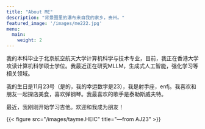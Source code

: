 ```yaml
---
title: "About ME"
description: "背景图里的瀑布来自我的家乡，贵州。"
featured_image: '/images/me222.jpg'
menu:
  main:
    weight: 2
---
```

我的本科毕业于北京航空航天大学计算机科学与技术专业，目前，我正在香港大学攻读计算机科学硕士学位。我最近正在研究MLLM，生成式人工智能，强化学习等相关领域。

我的生日是11月23号（是的，我的幸运数字是23），我是射手座，enfj。我喜欢和朋友一起探店美食，喜欢弹钢琴。我最喜欢的歌手是泰勒斯威夫特。

最近，我刚刚开始学习吉他。欢迎和我成为朋友！

{{< figure src="/images/tayme.HEIC" title="—from AJ23"  >}}
